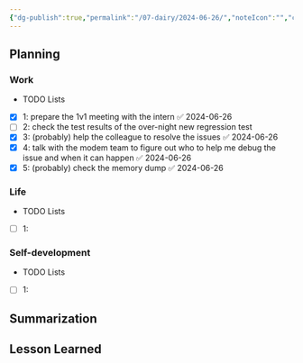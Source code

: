 ```yaml
---
{"dg-publish":true,"permalink":"/07-dairy/2024-06-26/","noteIcon":"","created":"2024-06-26T04:19:49.261+02:00","updated":"2024-06-26T21:27:27.339+02:00"}
---
```


## Planning 
### Work
- TODO Lists
- [x] 1: prepare the 1v1 meeting with the intern ✅ 2024-06-26
- [ ] 2: check the test results of the over-night new regression test
- [x] 3: (probably) help the colleague to resolve the issues ✅ 2024-06-26
- [x] 4: talk with the modem team to figure out who to help me debug the issue and when it can happen ✅ 2024-06-26
- [x] 5: (probably) check the memory dump ✅ 2024-06-26
### Life
- TODO Lists
- [ ] 1:
### Self-development
- TODO Lists
- [ ] 1:
## Summarization

## Lesson Learned
